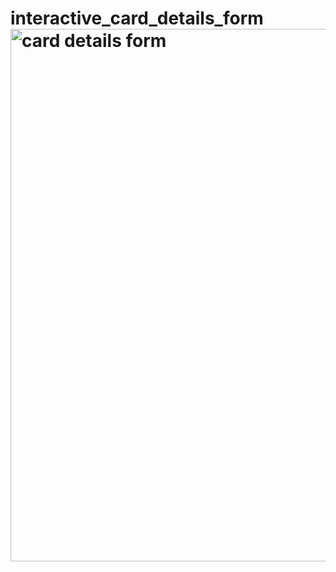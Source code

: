 # interactive_card_details_form<img width="852" alt="card details form" src="https://user-images.githubusercontent.com/90634573/192833744-bafe221b-efb9-48e6-845e-575b889caa4f.png">
